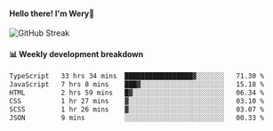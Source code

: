 #### Hello there! I'm Wery👋


![GitHub Streak](https://github-readme-streak-stats.herokuapp.com/?user=weryzebra-yue&theme=swift&hide_border=false&include_all_commits=true)



#### 📊 Weekly development breakdown
<!--START_SECTION:waka-->

```txt
TypeScript   33 hrs 34 mins  █████████████████▓░░░░░░░   71.30 %
JavaScript   7 hrs 8 mins    ███▓░░░░░░░░░░░░░░░░░░░░░   15.18 %
HTML         2 hrs 59 mins   █▓░░░░░░░░░░░░░░░░░░░░░░░   06.34 %
CSS          1 hr 27 mins    ▓░░░░░░░░░░░░░░░░░░░░░░░░   03.10 %
SCSS         1 hr 26 mins    ▓░░░░░░░░░░░░░░░░░░░░░░░░   03.07 %
JSON         9 mins          ░░░░░░░░░░░░░░░░░░░░░░░░░   00.33 %
```

<!--END_SECTION:waka-->
